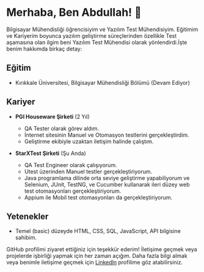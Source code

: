 
# Merhaba, Ben Abdullah! 👋

Bilgisayar Mühendisliği öğrencisiyim ve Yazılım Test Mühendisiyim. Eğitimim ve Kariyerim boyunca yazılım geliştirme süreçlerinden özellikle Test aşamasına olan ilgim beni Yazılım Test Mühendisi olarak yönlendirdi.İşte benim hakkımda birkaç detay:

## Eğitim
- Kırıkkale Üniversitesi, Bilgisayar Mühendisliği Bölümü (Devam Ediyor)

## Kariyer
- **PGI Houseware Şirketi** (2 Yıl)
  - QA Tester olarak görev aldım.
  - İnternet sitesinin Manuel ve Otomasyon testlerini gerçekleştirdim.
  - Geliştirme ekibiyle uzaktan iletişim halinde çalıştım.
  
- **StarXTest Şirketi** (Şu Anda)
  - QA Test Engineer olarak çalışıyorum.
  - Utest üzerinden Manuel testler gerçekleştiriyorum.
  - Java programlama dilinde orta seviye geliştirme yapabiliyorum ve Selenium, JUnit, TestNG, ve Cucumber kullanarak ileri düzey web test otomasyonları gerçekleştiriyorum.
  - Appium ile Mobil test otomasyonları da gerçekleştiriyorum.
  
## Yetenekler
- Temel (basic) düzeyde HTML, CSS, SQL, JavaScript, API bilgisine sahibim.

GitHub profilimi ziyaret ettiğiniz için teşekkür ederim! İletişime geçmek veya projelerde işbirliği yapmak için her zaman açığım. Daha fazla bilgi almak veya benimle iletişime geçmek için [LinkedIn](https://www.linkedin.com/in/your-linkedin-profile) profilime göz atabilirsiniz.

<!---
abdullahyildiz52/abdullahyildiz52 is a ✨ special ✨ repository because its `README.md` (this file) appears on your GitHub profile.
You can click the Preview link to take a look at your changes.
--->
